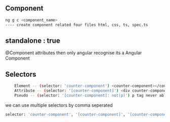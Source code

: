 ## Component
```bash
ng g c <component_name>   
---- create component related four files html, css, ts, spec.ts
```
## standalone : true 
@Component attributes then only angular recognise its a Angular Component

## Selectors
```bash
	Element -- (selector: 'counter-component') <counter-component></counter-component>
	Attribute -- (selector: '[counter-component]') <div counter-component></div>
	Pseudo -- (selector: '[counter-component]: not(p)') p tag never able to use the counter component as attribute
```
we can use multiple selectors by comma seperated
```bash
selector: 'counter-component', '[counter-component]', '[counter-component]:not(div)'
```